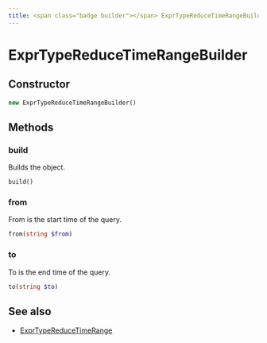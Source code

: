```yaml
---
title: <span class="badge builder"></span> ExprTypeReduceTimeRangeBuilder
---
```

# <span class="badge builder"></span> ExprTypeReduceTimeRangeBuilder

## Constructor

```php
new ExprTypeReduceTimeRangeBuilder()
```
## Methods

### <span class="badge object-method"></span> build

Builds the object.

```php
build()
```

### <span class="badge object-method"></span> from

From is the start time of the query.

```php
from(string $from)
```

### <span class="badge object-method"></span> to

To is the end time of the query.

```php
to(string $to)
```

## See also

 * <span class="badge object-type-class"></span> [ExprTypeReduceTimeRange](./object-ExprTypeReduceTimeRange.md)
